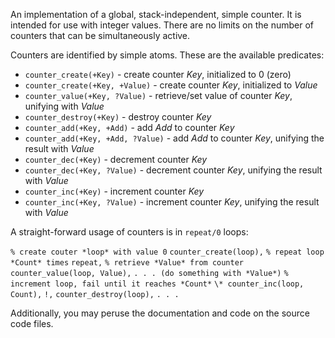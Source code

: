 An implementation of a global, stack-independent, simple counter. It is intended for use with integer values. There are no limits on the number of counters that can be simultaneously active.

Counters are identified by simple atoms. These are the available predicates:

- `counter_create(+Key)` - create counter *Key*, initialized to 0 (zero)
- `counter_create(+Key, +Value)` - create counter *Key*, initialized to *Value*
- `counter_value(+Key, ?Value)` - retrieve/set value of counter *Key*, unifying with *Value*
- `counter_destroy(+Key)` - destroy counter *Key*
- `counter_add(+Key, +Add)` - add *Add* to counter *Key*
- `counter_add(+Key, +Add, ?Value)` - add *Add* to counter *Key*, unifying the result with *Value*
- `counter_dec(+Key)` - decrement counter *Key*
- `counter_dec(+Key, ?Value)` - decrement counter *Key*, unifying the result with *Value*
- `counter_inc(+Key)` - increment counter *Key*
- `counter_inc(+Key, ?Value)` - increment counter *Key*, unifying the result with *Value*

A straight-forward usage of counters is in `repeat/0` loops:

`% create couter *loop* with value 0`
`counter_create(loop),`
`% repeat loop *Count* times`
`repeat,`
    `% retrieve *Value* from counter`
    `counter_value(loop, Value),`
	`. . . (do something with *Value*)`
	`% increment loop, fail until it reaches *Count*`
	`\* counter_inc(loop, Count),`
`!,`
`counter_destroy(loop),`
`. . .`

Additionally, you may peruse the documentation and code on the source code files.
